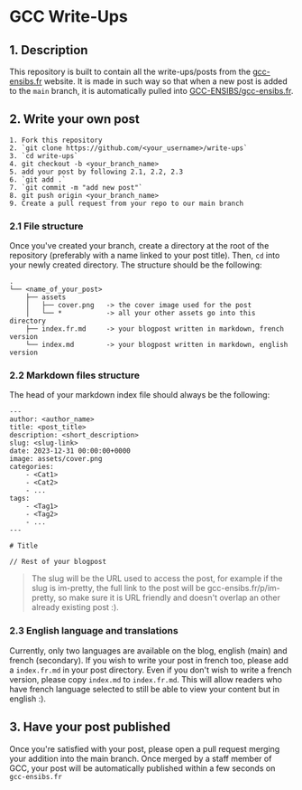 # GCC Write-Ups

## 1. Description

This repository is built to contain all the write-ups/posts from the [gcc-ensibs.fr](https://gcc-ensibs.fr) website. It is made in such way so that when a new post is added to the `main` branch, it is automatically pulled into [GCC-ENSIBS/gcc-ensibs.fr](https://github.com/GCC-ENSIBS/gcc-ensibs.fr).

## 2. Write your own post

    1. Fork this repository
    2. `git clone https://github.com/<your_username>/write-ups`
    3. `cd write-ups`
    4. git checkout -b <your_branch_name>
    5. add your post by following 2.1, 2.2, 2.3
    6. `git add .` 
    7. `git commit -m "add new post"`
    8. git push origin <your_branch_name>
    9. Create a pull request from your repo to our main branch

###  2.1 File structure 

Once you've created your branch, create a directory at the root of the repository (preferably with a name linked to your post title). Then, `cd` into your newly created directory. The structure should be the following: 
```
.
└── <name_of_your_post>
    ├── assets
    │   ├── cover.png   -> the cover image used for the post
    │   └── *           -> all your other assets go into this directory
    ├── index.fr.md     -> your blogpost written in markdown, french version 
    └── index.md        -> your blogpost written in markdown, english version
```

### 2.2 Markdown files structure

The head of your markdown index file should always be the following:
```
---
author: <author_name>
title: <post_title>
description: <short_description>
slug: <slug-link>                   
date: 2023-12-31 00:00:00+0000
image: assets/cover.png
categories:
    - <Cat1>
    - <Cat2>
    - ...
tags:
    - <Tag1>
    - <Tag2>
    - ...
---

# Title

// Rest of your blogpost
```

> The slug will be the URL used to access the post, for example if the slug is im-pretty, the full link to the post will be gcc-ensibs.fr/p/im-pretty, so make sure it is URL friendly and doesn't overlap an other already existing post :).

###  2.3 English language and translations

Currently, only two languages are available on the blog, english (main) and french (secondary). If you wish to write your post in french too, please add a `index.fr.md` in your post directory. Even if you don't wish to write a french version, please copy `index.md` to `index.fr.md`. This will allow readers who have french language selected to still be able to view your content but in english :). 

## 3. Have your post published

Once you're satisfied with your post, please open a pull request merging your addition into the main branch. Once merged by a staff member of GCC, your post will be automatically published within a few seconds on `gcc-ensibs.fr`
